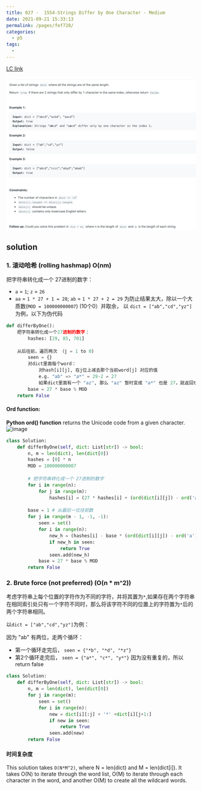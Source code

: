 ```yaml
---
title: 027 -  1554-Strings Differ by One Character - Medium
date: 2021-09-21 15:33:13
permalink: /pages/fef728/
categories:
  - p5
tags:
  - 
---
```

[LC link](https://leetcode.com/problems/strings-differ-by-one-character/)

![](https://raw.githubusercontent.com/emmableu/image/master/1554-0.png)

## solution
### 1. 滚动哈希 (rolling hashmap) O(nm)
把字符串转化成一个 27进制的数字：
- `a` = `1`; `z` = `26` 
- `aa` = `1 * 27 + 1 = 28`; `ab` = `1 * 27 + 2 = 29`
为防止结果太大，除以一个大质数(`MOD = 100000000007`) (10个0）并取余，
以 `dict = ["ab","cd","yz"]` 为例，以下为伪代码
```python
def differByOne():
    把字符串转化成一个27进制的数字：
        hashes: [29, 85, 701]

    从后往前，遍历两次 （j = 1 to 0)
        seen = {}
        对dict里面每个word：
            对hash[i][j], 在j位上减去那个当前word[j] 对应的值
            e.g. "ab" => "a*" = 29-2 = 27
            如果dict里面有一个 "az", 那么 "az" 暂时变成 "a*" 也是 27，就返回true
        base = 27 * base % MOD
    return False
```
#### Ord function:
 **Python ord() function** returns the Unicode code from a given character.
<img width="633" alt="image" src="https://user-images.githubusercontent.com/41789327/180720293-f6fbdf35-414d-4850-b8c4-407e380059f2.png">


```python
class Solution:
    def differByOne(self, dict: List[str]) -> bool:
        n, m = len(dict), len(dict[0])
        hashes = [0] * n
        MOD = 100000000007
        
        # 把字符串转化成一个 27进制的数字
        for i in range(n):
            for j in range(m):
                hashes[i] = (27 * hashes[i] + (ord(dict[i][j]) - ord('a'))) % MOD
        
        base = 1 # 从最后一位往前数
        for j in range(m - 1, -1, -1):     
            seen = set()
            for i in range(n):
                new_h = (hashes[i] - base * (ord(dict[i][j]) - ord('a'))) % MOD
                if new_h in seen:
                    return True
                seen.add(new_h)
            base = 27 * base % MOD
        return False
```



### 2. Brute force (not preferred) (O(n * m^2))

考虑字符串上每个位置的字符作为不同的字符，并将其置为`*`,如果存在两个字符串在相同索引处只有一个字符不同时，那么将该字符不同的位置上的字符置为`*`后的两个字符串相同。

以`dict = ["ab","cd","yz"]`为例：

因为 "ab" 有两位，走两个循环：
- 第一个循环走完后， `seen = {"*b", "*d", "*z"}`
- 第2个循环走完后， `seen = {"a*", "c*", "y*"}`
因为没有重复的，所以return false

```python
class Solution:
    def differByOne(self, dict: List[str]) -> bool:
        n, m = len(dict), len(dict[0])
        for j in range(m):
            seen = set()
            for i in range(n):
                new = dict[i][:j] + '*' +dict[i][j+1:]
                if new in seen:
                    return True
                seen.add(new)
        return False
```
#### 时间复杂度
This solution takes `O(N*M^2)`, where N = len(dict) and M = len(dict[i]). It takes O(N) to iterate through the word list, O(M) to iterate through each character in the word, and another O(M) to create all the wildcard words.
